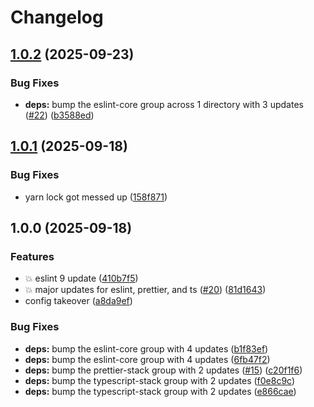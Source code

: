 # Changelog

## [1.0.2](https://github.com/mckelveygreg/eslint-config-mckelveygreg/compare/v1.0.1...v1.0.2) (2025-09-23)


### Bug Fixes

* **deps:** bump the eslint-core group across 1 directory with 3 updates ([#22](https://github.com/mckelveygreg/eslint-config-mckelveygreg/issues/22)) ([b3588ed](https://github.com/mckelveygreg/eslint-config-mckelveygreg/commit/b3588ed7e53d436c31ec27078673ac28b431eca9))

## [1.0.1](https://github.com/mckelveygreg/eslint-config-mckelveygreg/compare/v1.0.0...v1.0.1) (2025-09-18)


### Bug Fixes

* yarn lock got messed up ([158f871](https://github.com/mckelveygreg/eslint-config-mckelveygreg/commit/158f871ab118fd4bf9bc9d2b02399a9d6bacd10a))

## 1.0.0 (2025-09-18)


### Features

* :boom: eslint 9 update ([410b7f5](https://github.com/mckelveygreg/eslint-config-mckelveygreg/commit/410b7f5fb070d327a2018f40fd4a921dbd1d12d2))
* :boom: major updates for eslint, prettier, and ts ([#20](https://github.com/mckelveygreg/eslint-config-mckelveygreg/issues/20)) ([81d1643](https://github.com/mckelveygreg/eslint-config-mckelveygreg/commit/81d16434db088d0ce23e533d8e46787df1e7bee1))
* config takeover ([a8da9ef](https://github.com/mckelveygreg/eslint-config-mckelveygreg/commit/a8da9ef39698aa701fd27f81a270f62169f6c2d6))


### Bug Fixes

* **deps:** bump the eslint-core group with 4 updates ([b1f83ef](https://github.com/mckelveygreg/eslint-config-mckelveygreg/commit/b1f83efa1c3879de86366f1382a8cce7d4d475b0))
* **deps:** bump the eslint-core group with 4 updates ([6fb47f2](https://github.com/mckelveygreg/eslint-config-mckelveygreg/commit/6fb47f2c6280aa1eb297fa178b9ea7a8ef63d848))
* **deps:** bump the prettier-stack group with 2 updates ([#15](https://github.com/mckelveygreg/eslint-config-mckelveygreg/issues/15)) ([c20f1f6](https://github.com/mckelveygreg/eslint-config-mckelveygreg/commit/c20f1f6e54bf93cfadf0a538421979cd27bc0f21))
* **deps:** bump the typescript-stack group with 2 updates ([f0e8c9c](https://github.com/mckelveygreg/eslint-config-mckelveygreg/commit/f0e8c9ce7932616cb17bca4edd2c2bcbabec0497))
* **deps:** bump the typescript-stack group with 2 updates ([e866cae](https://github.com/mckelveygreg/eslint-config-mckelveygreg/commit/e866caefe34f2975765bc44c128ed89e43f88549))
